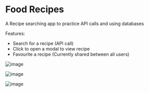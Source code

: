 # Food Recipes
A Recipe searching app to practice API calls and using databases

Features: 

- Search for a recipe (API call)
- Click to open a modal to view recipe
- Favourite a recipe (Currently shared between all users)

![image](https://github.com/user-attachments/assets/fe6547ba-5306-4b50-a022-b72e39482d2b)

![image](https://github.com/user-attachments/assets/171f7481-32e4-42a7-8895-07362824bb68)

![image](https://github.com/user-attachments/assets/6ce84930-d9dc-460b-bff0-20b408351a42)
